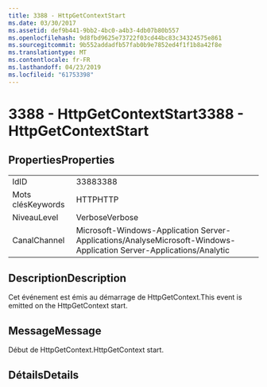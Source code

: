 ```yaml
---
title: 3388 - HttpGetContextStart
ms.date: 03/30/2017
ms.assetid: def9b441-9bb2-4bc0-a4b3-4db07b80b557
ms.openlocfilehash: 9d8fbd9625e73722f03cd44bc83c34324575e861
ms.sourcegitcommit: 9b552addadfb57fab0b9e7852ed4f1f1b8a42f8e
ms.translationtype: MT
ms.contentlocale: fr-FR
ms.lasthandoff: 04/23/2019
ms.locfileid: "61753398"
---
```

# <a name="3388---httpgetcontextstart"></a><span data-ttu-id="c4c7e-102">3388 - HttpGetContextStart</span><span class="sxs-lookup"><span data-stu-id="c4c7e-102">3388 - HttpGetContextStart</span></span>
## <a name="properties"></a><span data-ttu-id="c4c7e-103">Properties</span><span class="sxs-lookup"><span data-stu-id="c4c7e-103">Properties</span></span>  
  
|||  
|-|-|  
|<span data-ttu-id="c4c7e-104">Id</span><span class="sxs-lookup"><span data-stu-id="c4c7e-104">ID</span></span>|<span data-ttu-id="c4c7e-105">3388</span><span class="sxs-lookup"><span data-stu-id="c4c7e-105">3388</span></span>|  
|<span data-ttu-id="c4c7e-106">Mots clés</span><span class="sxs-lookup"><span data-stu-id="c4c7e-106">Keywords</span></span>|<span data-ttu-id="c4c7e-107">HTTP</span><span class="sxs-lookup"><span data-stu-id="c4c7e-107">HTTP</span></span>|  
|<span data-ttu-id="c4c7e-108">Niveau</span><span class="sxs-lookup"><span data-stu-id="c4c7e-108">Level</span></span>|<span data-ttu-id="c4c7e-109">Verbose</span><span class="sxs-lookup"><span data-stu-id="c4c7e-109">Verbose</span></span>|  
|<span data-ttu-id="c4c7e-110">Canal</span><span class="sxs-lookup"><span data-stu-id="c4c7e-110">Channel</span></span>|<span data-ttu-id="c4c7e-111">Microsoft-Windows-Application Server-Applications/Analyse</span><span class="sxs-lookup"><span data-stu-id="c4c7e-111">Microsoft-Windows-Application Server-Applications/Analytic</span></span>|  
  
## <a name="description"></a><span data-ttu-id="c4c7e-112">Description</span><span class="sxs-lookup"><span data-stu-id="c4c7e-112">Description</span></span>  
 <span data-ttu-id="c4c7e-113">Cet événement est émis au démarrage de HttpGetContext.</span><span class="sxs-lookup"><span data-stu-id="c4c7e-113">This event is emitted on the HttpGetContext start.</span></span>  
  
## <a name="message"></a><span data-ttu-id="c4c7e-114">Message</span><span class="sxs-lookup"><span data-stu-id="c4c7e-114">Message</span></span>  
 <span data-ttu-id="c4c7e-115">Début de HttpGetContext.</span><span class="sxs-lookup"><span data-stu-id="c4c7e-115">HttpGetContext start.</span></span>  
  
## <a name="details"></a><span data-ttu-id="c4c7e-116">Détails</span><span class="sxs-lookup"><span data-stu-id="c4c7e-116">Details</span></span>
